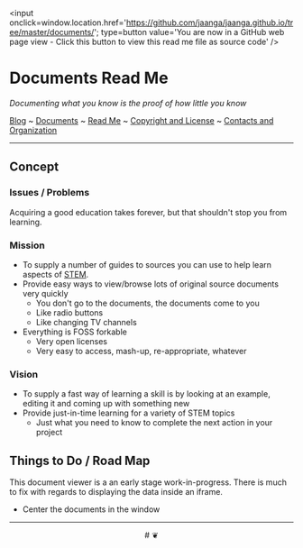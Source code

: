 ﻿<span style=display:none; >[You are now in a GitHub source code view - click this link to view this read me file as a web page]( http://jaanga.github.io/documents/ "View file as a web page." ) </span>
<input onclick=window.location.href='https://github.com/jaanga/jaanga.github.io/tree/master/documents/'; type=button  value='You are now in a GitHub web page view - Click this button to view this read me file as source code' />

<!-- [Jaanga]( http://jaanga.github.io ) » -->

Documents Read Me
===

_Documenting what you know is the proof of how little you know_

[Blog]( http://jaanga.github.io/request-jaanga-blog-posts.html )
~ [Documents]( http://jaanga.github.io/documents ) 
~ [Read Me]( http://jaanga.github.io/#http://jaanga.github.io/readme.md )
~ [Copyright and License]( http://jaanga.github.io/#http://jaanga.github.io/jaanga-copyright-and-mit-license.md ) 
~ [Contacts and Organization]( http://jaanga.github.io/#http://jaanga.github.io/jaanga-contacts-and-organization.md ) 

***

<!--
[Template Three.js Draw Things - Demo - Full Screen]( http://jaanga.github.io/cookbook-threejs/templates/template-threejs-draw-things-r1.html )

## <center>Web Page / Source Code</center>

<iframe class=ifr src=http://jaanga.github.io/cookbook-html/templates/code-edit-view/code-edit-view-r2.html#http://jaanga.github.io/cookbook-threejs/templates/template-threejs-draw-things-r1.html width=100% height=600px ></iframe>  
###### _Template Three.js Draw Things - Dev revision - Code Edit View_ /  [Edit full screen]( http://jaanga.github.io/cookbook-html/templates/code-edit-view/code-edit-view-r2.html#http://jaanga.github.io/cookbook-threejs/templates/template-threejs-draw-things-r1.html )
-->


## Concept

### Issues / Problems
<!--

The general format is an adaptation of the ideas developed in Alexander's _et al_ [A Pattern Language]( https://books.google.com/books?id=hwAHmktpk5IC&pg=PR10#v=onepage&q&f=false ) - as sammarized on page 10.

Each pattern describes a problem which occurs over and over again in our environment, and then describes the core of the solution to that problem, in such a way that you can use this solution a million times over, without ever doing it the same way twice.

patterns are descriptions of common problems and proposal for the solutions that can be used repeatedly every time the problem is encountered and producing an different outcome.

-->

Acquiring a good education takes forever, but that shouldn't stop you from learning.


### Mission
<!-- a statement of a rationale, applicable now as well as in the future -->

* To supply a number of guides to sources you can use to help learn aspects of [STEM]( https://en.wikipedia.org/wiki/Science,_Technology,_Engineering,_and_Mathematics ).
* Provide easy ways to view/browse lots of original source documents very quickly 
	* You don't go to the documents, the documents come to you
	* Like radio buttons
	* Like changing TV channels
* Everything is FOSS forkable
	* Very open licenses
	* Very easy to access, mash-up, re-appropriate, whatever

### Vision
<!--  a descriptive picture of a desired future state -->

* To supply a fast way of learning a skill is by looking at an example, editing it and coming up with something new
* Provide just-in-time learning for a variety of STEM topics
	* Just what you need to know to complete the next action in your project


## Things to Do / Road Map
This document viewer is a an early stage work-in-progress. 
There is much to fix with regards to displaying the data inside an iframe.

* Center the documents in the window


<!--
## Features


* Zoom, pan and rotate
	* 1 finger / left button =  rotate
	* 2 finger / wheel = zoom in and out
	* 3 finger / right button = pan

## Issues
-->
 

***

<center title="dingbat" >
# <a href=javascript:window.scrollTo(0,0); style=text-decoration:none; > ❦ </a>
</center>


